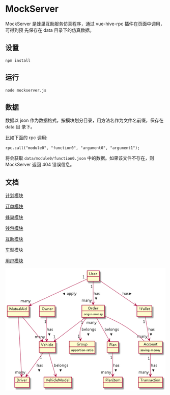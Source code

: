 MockServer
==========

MockServer 是蜂巢互助服务仿真程序，通过 vue-hive-rpc 插件在页面中调用，可得到预
先保存在 data 目录下的仿真数据。

设置
----

    npm install


运行
----

    node mockserver.js

数据
----

数据以 json 作为数据格式，按模块划分目录，用方法名作为文件名前缀，保存在 data 目
录下。

比如下面的 rpc 调用:

    rpc.call("module0", "function0", "argument0", "argument1");

将会获取 `data/module0/function0.json` 中的数据。如果该文件不存在，则 MockServer
返回 404 错误信息。

文档
----

[计划模块](doc/plan.md)

[订单模块](doc/order.md)

[蜂巢模块](doc/hive.md)

[钱包模块](doc/wallet.md)

[互助模块](doc/mutual-aid.md)

[车型模块](doc/vehicle-model.md)

[用户模块](doc/profile-model.md)

![模块结构图](img/models.png)
